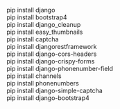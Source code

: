pip install django<br>
pip install bootstrap4<br>
pip install django_cleanup<br>
pip install easy_thumbnails<br>
pip install captcha<br>
pip install djangorestframework<br>
pip install django-cors-headers<br>
pip install django-crispy-forms<br>
pip install django-phonenumber-field<br>
pip install channels<br>
pip install phonenumbers<br>
pip install django-simple-captcha<br>
pip install django-bootstrap4